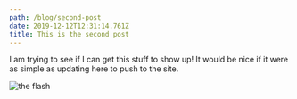 ```yaml
---
path: /blog/second-post
date: 2019-12-12T12:31:14.761Z
title: This is the second post
---
```

I am trying to see if I can get this stuff to show up! It would be nice if it were as simple as updating here to push to the site. 

![the flash ](/assets/67315875_2457578227637843_122672684109660160_n.jpg "the flash yo")
